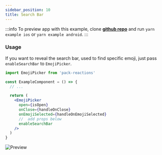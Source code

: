 ```yaml
---
sidebar_position: 10
title: Search Bar
---
```


:::info
To preview app with this example, clone [**github repo**](https://github.com/TheWidlarzGroup/rn-emoji-keyboard.git) and run `yarn example ios` or `yarn example android`.
:::

### Usage

If you want to reveal the search bar, used to find specific emoji, just pass `enableSearchBar` to `EmojiPicker`.

```jsx
import EmojiPicker from 'pack-reactions'

const ExampleComponent = () => {
  // ...

  return (
    <EmojiPicker
      open={isOpen}
      onClose={handleOnClose}
      onEmojiSelected={handleOnEmojiSelected}
      //  add props below
      enableSearchBar
    />
  )
}
```

![Preview](../../../assets/img/search-bar-preview.gif)
